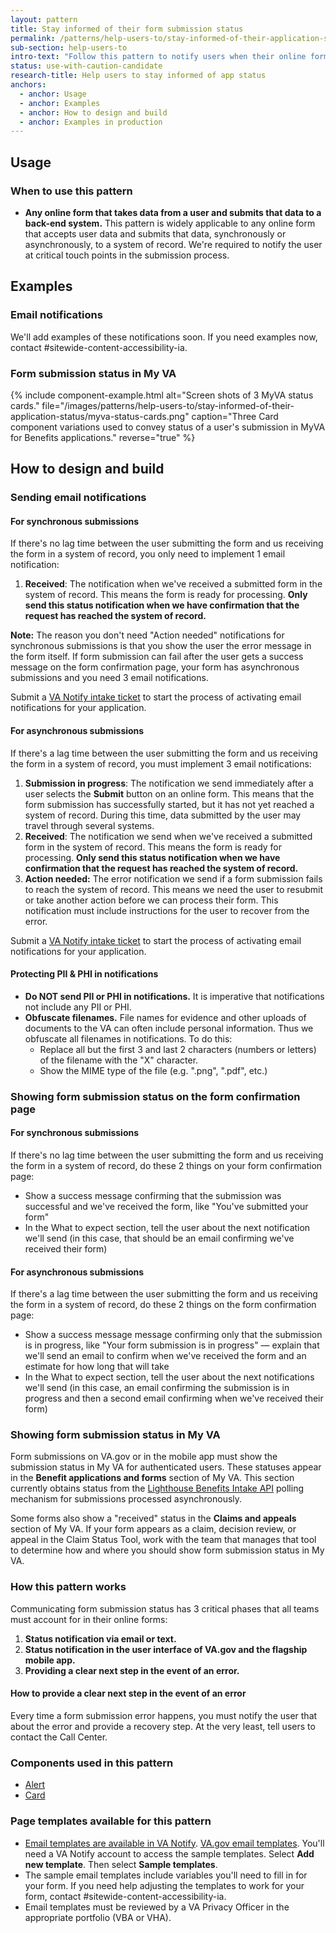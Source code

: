 ```yaml
---
layout: pattern
title: Stay informed of their form submission status
permalink: /patterns/help-users-to/stay-informed-of-their-application-status
sub-section: help-users-to
intro-text: "Follow this pattern to notify users when their online form submission is in progress, when we've received their submitted form, and when a system error has caused teh submission to fail. These are required notification touch points." 
status: use-with-caution-candidate
research-title: Help users to stay informed of app status
anchors:
  - anchor: Usage
  - anchor: Examples
  - anchor: How to design and build
  - anchor: Examples in production
---
```


## Usage

### When to use this pattern

* **Any online form that takes data from a user and submits that data to a back-end system.** This pattern is widely applicable to any online form that accepts user data and submits that data, synchronously or asynchronously, to a system of record. We're required to notify the user at critical touch points in the submission process.

## Examples

### Email notifications

We'll add examples of these notifications soon. If you need examples now, contact #sitewide-content-accessibility-ia. 

### Form submission status in My VA

{% include component-example.html alt="Screen shots of 3 MyVA status cards." file="/images/patterns/help-users-to/stay-informed-of-their-application-status/myva-status-cards.png" caption="Three Card component variations used to convey status of a user's submission in MyVA for Benefits applications." reverse="true" %}

## How to design and build

### Sending email notifications

#### For synchronous submissions

If there's no lag time between the user submitting the form and us receiving the form in a system of record, you only need to implement 1 email notification: 

1. **Received**: The notification when we've received a submitted form in the system of record. This means the form is ready for processing. **Only send this status notification when we have confirmation that the request has reached the system of record.**

**Note:** The reason you don't need "Action needed" notifications for synchronous submissions is that you show the user the error message in the form itself. If form submission can fail after the user gets a success message on the form confirmation page, your form has asynchronous submissions and you need 3 email notifications.

Submit a [VA Notify intake ticket](https://github.com/department-of-Veterans-affairs/va.gov-team/issues/new?assignees=christy-tongty%2C+mjones-oddball%2C+GitSamJennings&labels=vanotify-intake&template=VANotify-Business-Intake.md&title=Business+intake+form+for+%5BBusiness+or+team%5D) to start the process of activating email notifications for your application.

#### For asynchronous submissions

If there's a lag time between the user submitting the form and us receiving the form in a system of record, you must implement 3 email notifications: 

1. **Submission in progress**: The notification we send immediately after a user selects the **Submit** button on an online form. This means that the form submission has successfully started, but it has not yet reached a system of record. During this time, data submitted by the user may travel through several systems.
2. **Received**: The notification we send when we've received a submitted form in the system of record. This means the form is ready for processing. **Only send this status notification when we have confirmation that the request has reached the system of record.**
3. **Action needed:** The error notification we send if a form submission fails to reach the system of record. This means we need the user to resubmit or take another action before we can process their form. This notification must include instructions for the user to recover from the error.

Submit a [VA Notify intake ticket](https://github.com/department-of-Veterans-affairs/va.gov-team/issues/new?assignees=christy-tongty%2C+mjones-oddball%2C+GitSamJennings&labels=vanotify-intake&template=VANotify-Business-Intake.md&title=Business+intake+form+for+%5BBusiness+or+team%5D) to start the process of activating email notifications for your application.

#### Protecting PII & PHI in notifications

* **Do NOT send PII or PHI in notifications.** It is imperative that notifications not include any PII or PHI.
* **Obfuscate filenames.** File names for evidence and other uploads of documents to the VA can often include personal information. Thus we obfuscate all filenames in notifications. To do this:
  * Replace all but the first 3 and last 2 characters (numbers or letters) of the filename with the "X" character.
  * Show the MIME type of the file (e.g. ".png", ".pdf", etc.)

### Showing form submission status on the form confirmation page

#### For synchronous submissions

If there's no lag time between the user submitting the form and us receiving the form in a system of record, do these 2 things on your form confirmation page:
- Show a success message confirming that the submission was successful and we've received the form, like "You've submitted your form"
- In the What to expect section, tell the user about the next notification we'll send (in this case, that should be an email confirming we've received their form)

#### For asynchronous submissions

If there's a lag time between the user submitting the form and us receiving the form in a system of record, do these 2 things on the form confirmation page:
- Show a success message message confirming only that the submission is in progress, like "Your form submission is in progress" — explain that we'll send an email to confirm when we've received the form and an estimate for how long that will take
- In the What to expect section, tell the user about the next notifications we'll send (in this case, an email confirming the submission is in progress and then a second email confirming when we've received their form) 

### Showing form submission status in My VA

Form submissions on VA.gov or in the mobile app must show the submission status in My VA for authenticated users. These statuses appear in the **Benefit applications and forms** section of My VA. This section currently obtains status from the [Lighthouse Benefits Intake API](https://developer.va.gov/explore/api/benefits-intake) polling mechanism for submissions processed asynchronously.

Some forms also show a "received" status in the **Claims and appeals** section of My VA. If your form appears as a claim, decision review, or appeal in the Claim Status Tool, work with the team that manages that tool to determine how and where you should show form submission status in My VA. 

### How this pattern works

Communicating form submission status has 3 critical phases that all teams must account for in their online forms:

1. **Status notification via email or text.**
2. **Status notification in the user interface of VA.gov and the flagship mobile app.** 
3. **Providing a clear next step in the event of an error.**

#### How to provide a clear next step in the event of an error

Every time a form submission error happens, you must notify the user that about the error and provide a recovery step. At the very least, tell users to contact the Call Center.

### Components used in this pattern

* [Alert]({{site.baseurl}}/components/alert)
* [Card]({{site.baseurl}}/components/card)

### Page templates available for this pattern

* [Email templates are available in VA Notify](https://notifications.va.gov/information/emails). [VA.gov email templates](https://notifications.va.gov/services/5bda137e-689e-4532-b3d2-2c81c0324331/templates). You'll need a VA Notify account to access the sample templates. Select **Add new template**. Then select **Sample templates**.
* The sample email templates include variables you'll need to fill in for your form. If you need help adjusting the templates to work for your form, contact #sitewide-content-accessibility-ia.
* Email templates must be reviewed by a VA Privacy Officer in the appropriate portfolio (VBA or VHA). 

